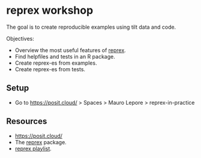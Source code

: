 # reprex workshop

The goal is to create reproducible examples using tilt data and code.

Objectives:

* Overview the most useful features of [reprex](https://reprex.tidyverse.org/).
* Find helpfiles and tests in an R package.
* Create reprex-es from examples.
* Create reprex-es from tests.

## Setup

- Go to https://posit.cloud/ > Spaces > Mauro Lepore > reprex-in-practice

## Resources

- https://posit.cloud/
- The [reprex](https://reprex.tidyverse.org) package.
- [reprex playlist](https://youtu.be/erv1yJaNID8?si=Nu0yubF-iljPOLLP).
